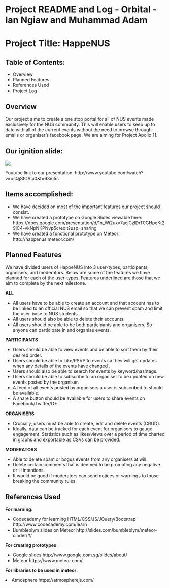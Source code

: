 <h1>Project README and Log - Orbital - Ian Ngiaw and Muhammad Adam</h1>

<h1>Project Title: HappeNUS</h1>

<h2>Table of Contents:</h2>
<ul>
	<li>Overview</li>
    <li>Planned Features</li>
    <li>References Used</li>
    <li>Project Log</li>
</ul>
<h2>Overview</h2>
<p>Our project aims to create a one stop portal for all of NUS events made exclusively for the NUS community. This will enable users to keep up to date with all of the current events without the need to browse through emails or organiser’s facebook page. We are aiming for Project Apollo 11.</p>

<h2>Our ignition slide:</h2>
<img src="http://i.imgur.com/tvGzEQ8.png">
<p>Youtube link to our presentation: http://www.youtube.com/watch?v=osQjStOAci0&t=63m5s</p>

<h2>Items accomplished:</h2>
<ul>
    <li>We have decided on most of the important features our project should consist.</li>
    <li>We have created a prototype on Google Slides viewable here: https://docs.google.com/presentation/d/1n_Wi2uxv7acjCzlDrT0GHpeKt29lC4-vkNpNKPNvp5c/edit?usp=sharing</li>
    <li>We have created a functional prototype on Meteor: http://happenus.meteor.com/</li>
</ul>
<h2>Planned Features</h2>
<p>We have divided users of HappeNUS into 3 user-types, participants, organisers, and moderators. Below are some of the features we have planned for each of the user-types. Features underlined are those that we aim to complete by the next milestone.</p>

<p><b>ALL</b></p>
<ul>
    <li>All users have to be able to create an account and that account has to be linked to an official NUS email so that we can prevent spam and limit the user-base to NUS students.</li>
    <li>All users should also be able to delete their accounts.</li>
    <li>All users should be able to be both participants and organisers. So anyone can participate in and organise events.</li>
</ul>

<p><b>PARTICIPANTS</b></p>
<ul>
    <li>Users should be able to view events and be able to sort them by their desired order.</li>
    <li>Users should be able to Like/RSVP to events so they will get updates when any details of the events have changed .</li>
    <li>Users should also be able to search for events by keyword/hashtags.</li>
    <li>Users should be able to subscribe to an organiser to be updated on new events posted by the organiser.</li>
    <li>A feed of all events posted by organisers a user is subscribed to should be available.</li>
    <li>A share button should be available for users to share events on Facebook/Twitter/G+.</li>
</ul>

<p><b>ORGANISERS</b></p>
<ul>
    <li>Crucially, users must be able to create, edit and delete events (CRUD).</li>
    <li>Ideally, data can be tracked for each event for organisers to gauge engagement. Statistics such as likes/views over a period of time charted in graphs and exportable as CSVs can be provided.</li>
</ul>

<p><b>MODERATORS</b></p>
<ul>
    <li>Able to delete spam or bogus events from any organisers at will.</li>
    <li>Delete certain comments that is deemed to be promoting any negative or ill intentions.</li>
    <li>It would be good if moderators can send notices or warnings to those breaking the community rules.</li>
</ul>

<h2>References Used</h2>

<p><b>For learning:</b></p>
<ul>
    <li>Codecademy for learning HTML/CSS/JS/JQuery/Bootstrap http://www.codecademy.com/learn</li>
    <li>Bumbleblym slides on Meteor http://slides.com/bumbleblym/meteor-cinder/#/</li>
</ul>

<p><b>For creating prototypes:</b></p>
<ul>
    <li>Google slides http://www.google.com.sg/slides/about/</li>
    <li>Meteor https://www.meteor.com/</li>
</ul>

<p><b>For libraries to be used in meteor:</b></p>
    <li>Atmosphere https://atmospherejs.com/</li>
